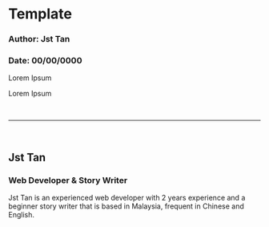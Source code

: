 <h1>Template</h1>
<h3>Author: Jst Tan</h3>
<h3>Date: 00/00/0000</h3>
<p>Lorem Ipsum</p>
<p>Lorem Ipsum</p>
<br>
<hr>
<br>
<h2>Jst Tan</h2>
<h3>Web Developer & Story Writer</h3>
<p>Jst Tan is an experienced web developer with 2 years experience and a beginner story writer that is based in Malaysia, frequent in Chinese and English. </p>
